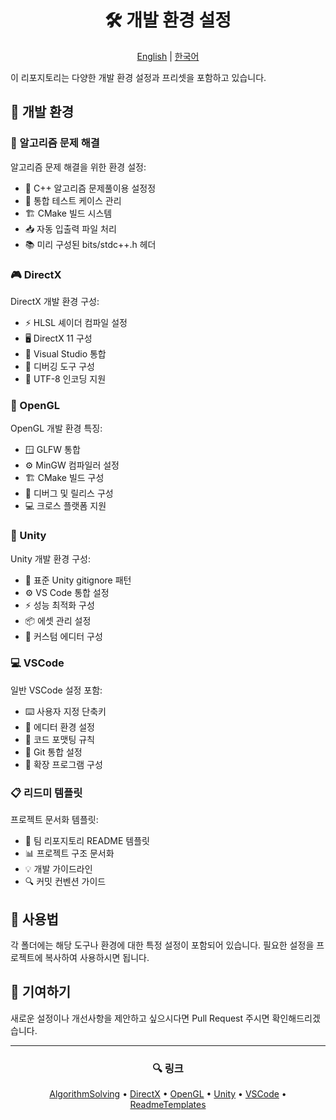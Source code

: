 <div align="center">

# 🛠 개발 환경 설정

[English](README.md) | [한국어](README.ko.md)

</div>

이 리포지토리는 다양한 개발 환경 설정과 프리셋을 포함하고 있습니다.

## 🎯 개발 환경

### 🧮 알고리즘 문제 해결

알고리즘 문제 해결을 위한 환경 설정:

- 📝 C++ 알고리즘 문제풀이용 설정정
- 🔄 통합 테스트 케이스 관리
- 🏗 CMake 빌드 시스템
- 📥 자동 입출력 파일 처리
- 📚 미리 구성된 bits/stdc++.h 헤더

### 🎮 DirectX

DirectX 개발 환경 구성:

- ⚡ HLSL 셰이더 컴파일 설정
- 🖥 DirectX 11 구성
- 🔧 Visual Studio 통합
- 🐛 디버깅 도구 구성
- 📄 UTF-8 인코딩 지원

### 🎨 OpenGL

OpenGL 개발 환경 특징:

- 🪟 GLFW 통합
- ⚙️ MinGW 컴파일러 설정
- 🏗 CMake 빌드 구성
- 🔄 디버그 및 릴리스 구성
- 💻 크로스 플랫폼 지원

### 🎲 Unity

Unity 개발 환경 구성:

- 📝 표준 Unity gitignore 패턴
- ⚙️ VS Code 통합 설정
- ⚡ 성능 최적화 구성
- 📦 에셋 관리 설정
- 🔧 커스텀 에디터 구성

### 💻 VSCode

일반 VSCode 설정 포함:

- ⌨️ 사용자 지정 단축키
- 🎨 에디터 환경 설정
- 📝 코드 포맷팅 규칙
- 🔄 Git 통합 설정
- 🧩 확장 프로그램 구성

### 📋 리드미 템플릿

프로젝트 문서화 템플릿:

- 👥 팀 리포지토리 README 템플릿
- 📊 프로젝트 구조 문서화
- 💡 개발 가이드라인
- 🔍 커밋 컨벤션 가이드

## 📖 사용법

각 폴더에는 해당 도구나 환경에 대한 특정 설정이 포함되어 있습니다. 필요한 설정을 프로젝트에 복사하여 사용하시면 됩니다.

## 🤝 기여하기

새로운 설정이나 개선사항을 제안하고 싶으시다면 Pull Request 주시면 확인해드리겠습니다.

---

<div align="center">

### 🔍 링크

[AlgorithmSolving](https://github.com/Anxi77/.Settings/tree/main/AlgorithmSolving) •
[DirectX](https://github.com/Anxi77/.Settings/tree/main/DirectX) •
[OpenGL](https://github.com/Anxi77/.Settings/tree/main/OpenGL) •
[Unity](https://github.com/Anxi77/.Settings/tree/main/Unity) •
[VSCode](https://github.com/Anxi77/.Settings/tree/main/VSCode) •
[ReadmeTemplates](https://github.com/Anxi77/.Settings/tree/main/Readme)

</div>

